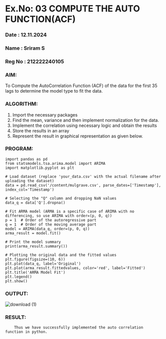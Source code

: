 # Ex.No: 03   COMPUTE THE AUTO FUNCTION(ACF)
### Date : 12.11.2024 
### Name : Sriram S
### Reg No : 212222240105
### AIM:
To Compute the AutoCorrelation Function (ACF) of the data for the first 35 lags to determine the model
type to fit the data.
### ALGORITHM:
1. Import the necessary packages
2. Find the mean, variance and then implement normalization for the data.
3. Implement the correlation using necessary logic and obtain the results
4. Store the results in an array
5. Represent the result in graphical representation as given below.
### PROGRAM:
```
import pandas as pd
from statsmodels.tsa.arima.model import ARIMA
import matplotlib.pyplot as plt

# Load dataset (replace 'your_data.csv' with the actual filename after uploading the dataset)
data = pd.read_csv('/content/mulgrave.csv', parse_dates=['Timestamp'], index_col='Timestamp')

# Selecting the "Q" column and dropping NaN values
data_q = data['Q'].dropna()

# Fit ARMA model (ARMA is a specific case of ARIMA with no differencing, so use ARIMA with order=(p, 0, q))
p = 1  # Order of the autoregressive part
q = 1  # Order of the moving average part
model = ARIMA(data_q, order=(p, 0, q))
arma_result = model.fit()

# Print the model summary
print(arma_result.summary())

# Plotting the original data and the fitted values
plt.figure(figsize=(10, 6))
plt.plot(data_q, label='Original')
plt.plot(arma_result.fittedvalues, color='red', label='Fitted')
plt.title('ARMA Model Fit')
plt.legend()
plt.show()

```
                        
### OUTPUT:

![download (1)](https://github.com/user-attachments/assets/8b2f5288-50b3-4694-b881-2051ac19cfab)

### RESULT:
        Thus we have successfully implemented the auto correlation function in python.
